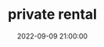 ---
date: 2022-09-09 21:00:00
dates: 4:00 pm Sep 9 2022
draft: false
durationMinutes: 240
title: private rental
---